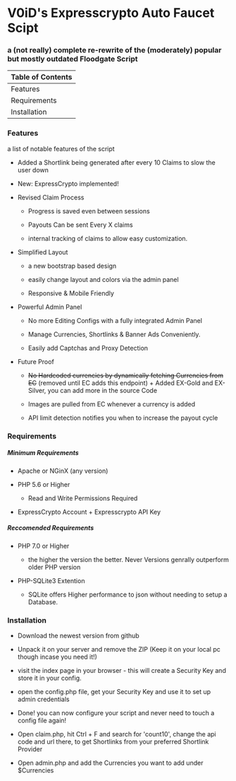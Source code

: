 # V0iD's Expresscrypto Auto Faucet Scipt

### a (not really) complete re-rewrite of the (moderately) popular but mostly outdated Floodgate Script


| Table of Contents |
| ----------------- |
| Features |
| Requirements |
| Installation |



### Features

a list of notable features of the script

- Added a Shortlink being generated after every 10 Claims to slow the user down
- New: ExpressCrypto implemented!
- Revised Claim Process

  - Progress is saved even between sessions

  - Payouts Can be sent Every X claims

  - internal tracking of claims to allow easy customization.

- Simplified Layout

  - a new bootstrap based design

  - easily change layout and colors via the admin panel

  - Responsive & Mobile Friendly

- Powerful Admin Panel

  - No more Editing Configs with a fully integrated Admin Panel

  - Manage Currencies, Shortlinks & Banner Ads Conveniently.

  - Easily add Captchas and Proxy Detection

- Future Proof

  - ~~No Hardcoded currencies by dynamically fetching Currencies from EC~~ (removed until EC adds this endpoint) + Added EX-Gold and EX-Silver, you can add more in the source Code

  - Images are pulled from EC whenever a currency is added

  - API limit detection notifies you when to increase the payout cycle


### Requirements

##### Minimum Requirements

- Apache or NGinX (any version)

- PHP 5.6 or Higher

  - Read and Write Permissions Required

- ExpressCrypto Account + Expresscrypto API Key


##### Reccomended Requirements

- PHP 7.0 or Higher

  - the higher the version the better. Never Versions genrally outperform older PHP version

- PHP-SQLite3 Extention

  - SQLite offers Higher performance to json without needing to setup a Database.



### Installation

- Download the newest version from github

- Unpack it on your server and remove the ZIP (Keep it on your local pc though incase you need it!)

- visit the index page in your browser - this will create a Security Key and store it in your config.

- open the config.php file, get your Security Key and use it to set up admin credentials

- Done! you can now configure your script and never need to touch a config file again!

- Open claim.php, hit Ctrl + F and search for 'count10', change the api code and url there, to get Shortlinks from your preferred Shortlink Provider

- Open admin.php and add the Currencies you want to add under $Currencies
